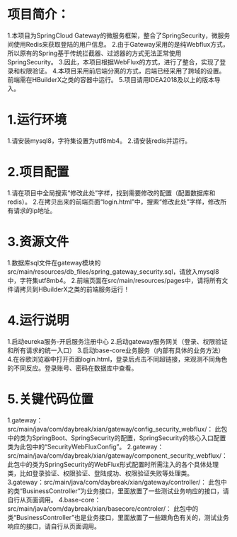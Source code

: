 # 项目简介：
1.本项目为SpringCloud Gateway的微服务框架，整合了SpringSecurity，微服务间使用Redis来获取登陆的用户信息。
2.由于Gateway采用的是纯Webflux方式，所以原有的Spring基于传统拦截器、过滤器的方式无法正常使用SpringSecurity。
3.因此，本项目根据WebFlux的方式，进行了整合，实现了登录和权限验证。
4.本项目采用前后端分离的方式，后端已经采用了跨域的设置。前端需在HBuilderX之类的容器中运行。
5.项目请用IDEA2018及以上的版本导入。

# 1.运行环境
1.请安装mysql8，字符集设置为utf8mb4。
2.请安装redis并运行。

# 2.项目配置
1.请在项目中全局搜索“修改此处”字样，找到需要修改的配置（配置数据库和redis）。
2.在拷贝出来的前端页面“login.html”中，搜索“修改此处”字样，修改所有请求的ip地址。

# 3.资源文件
1.数据库sql文件在gateway模块的src/main/resources/db_files/spring_gateway_security.sql，请放入mysql8中，字符集utf8mb4。
2.前端页面在src/main/resources/pages中，请将所有文件请拷贝到HBuilderX之类的前端服务运行！

# 4.运行说明 
1.启动eureka服务-开启服务注册中心
2.启动gateway服务网关（登录、权限验证和所有请求的统一入口）
3.启动base-core业务服务（内部有具体的业务方法）
4.在谷歌浏览器中打开页面login.html，登录后点击不同超链接，来观测不同角色的不同反应。登录账号、密码在数据库中查看。

# 5.关键代码位置
1.gateway：src/main/java/com/daybreak/xian/gateway/config_security_webflux/：
此包中的类为SpringBoot、SpringSecurity的配置，SpringSecurity的核心入口配置类为此包中的“SecurityWebFluxConfig”。
2.gateway：src/main/java/com/daybreak/xian/gateway/component_security_webflux/：
此包中的类为SpringSecurity的WebFlux形式配置时所需注入的各个具体处理类，比如登录验证、权限验证、登陆成功、权限验证失败等处理类。
3.gateway：src/main/java/com/daybreak/xian/gateway/controller/：
此包中的类“BusinessController”为业务接口，里面放置了一些测试业务响应的接口，请自行从页面调用。
4.base-core：src/main/java/com/daybreak/xian/basecore/controler/：
此包中的类“BusinessController”也是业务接口，里面放置了一些跟角色有关的，测试业务响应的接口，请自行从页面调用。
